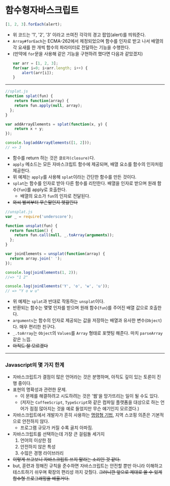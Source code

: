 # 함수형자바스크립트

```js
[1, 2, 3].forEach(alert);
```
* 위 코드는 '1', '2', '3' 이라고 쓰여진 각각의 경고 팝업(alert)를 띄워준다.
* `Array#forEach`는 ECMA-262에서 제정되었으며 함수를 인자로 받고 나서 배열의 각 요새를 한 개씩 함수의 파라미터로 전달하는 기능을 수행한다.
* (만약에 `for`문을 사용해 같은 기능을 구현하려 했다면 다음과 같았겠지)
	```js
	var arr = [1, 2, 3];
	for(var i=0; i<arr.length; i++) {
		alert(arr[i]);
	}
	```
---
```js
//splat.js
function splat(fun) {
	return function(array) {
  	return fun.apply(null, array);
  };
}

var addArrayElements = splat(function(x, y) {
	return x + y;
});

console.log(addArrayElements([1, 2]));
// => 3
```
* 함수를 return 하는 것은 `클로저(closure)`다.
* `apply` 메소드는 모든 자바스크립트 함수에 제공되며, 배열 요소를 함수의 인자처럼 제공한다.
* 위 예제는 `apply`를 사용해 `splat`이라는 간단한 함수를 만든 것이다.
* `splat`는 함수를 인자로 받아 다른 함수를 리턴한다. 배열을 인자로 받으며 원래 함수(`fun`)를 apply로 호출한다.
  * 배열의 요소가 `fun`의 인자로 전달된다.
* ~~와씨 벌써부터 무슨말인지 헷갈린다~~

```js
//unsplat.js
var _ = require('underscore');

function unsplat(fun) {
  return function() {
    return fun.call(null, _.toArray(arguments));
  };
}

var joinElements = unsplat(function(array) {
  return array.join(' ');
});

console.log(joinElements(1, 2));
//=> "1 2"

console.log(joinElements('Y', 'o', 'w', 'u'));
// => "Y o w u"
```
* 위 예제는 `splat`과 반대로 작동하는 `unsplat`이다.
* 반환되는 함수는 몇몇 인자를 받으며 원래 함수(`fun`)를 주어진 배열 값으로 호출한다.
* `arguments`는 함수의 인자로 제공되는 값을 저장하는 배열과 유사한 변수(`Object`)다. 매우 편리한 친구다.
* `_.toArray`는 `Object`의 `Values`를 `Array` 형태로 포맷팅 해준다. 마치 `parseArray` 같은 느낌.
* ~~아직도 잘 모르겠다~~
---
### Javascript의 몇 가지 한계
* 자바스크립트가 결점이 많은 언어라는 것은 분명하며, 아직도 깊이 있는 토론이 진행 중이다.
* 표현의 명확성과 관련한 문제.
  * 이 문제를 해결하려고 시도하려는 것은 '웹'을 망가뜨리는 일이 될 수도 있다.
  * (저자는 `CoffeeScript`, `TypeScript`와 같은  컴파일 플랫폼을 대상으로 하는 언어가 점점 많아지는 것을 예로 들었지만 무슨 얘기인지 모르겠다.)
* 자바스크립트에서 개발자가 흔히 사용하는 [명령형 기법](https://ko.wikipedia.org/wiki/%EB%AA%85%EB%A0%B9%ED%98%95_%ED%94%84%EB%A1%9C%EA%B7%B8%EB%9E%98%EB%B0%8D), 지역 스코핑 의존은 기본적으로 안전하지 않다.
  * 프로그램 규모가 커질 수록 골치 아파짐.
* 자바스크립트를 선택하는데 가장 큰 걸림돌 세가지
	1. 언어의 이상한 점
	2. 안전하지 않은 특성
	3. 수많은 경쟁 라이브러리
* ~~이렇게 쓰고보니 자바스크립트 쓰지 말라는 소리인 것 같다.~~
* but, 훈련과 정해진 규칙을 준수하면 자바스크립트는 안전할 뿐만 아니라 이해하고 테스트하기 쉬우며 확장의 편리성 까지 갖췄다. ~~그러니깐 앞으로 제대로 쓸 수 있게 함수형 프로그래밍을 배울거다.~~
